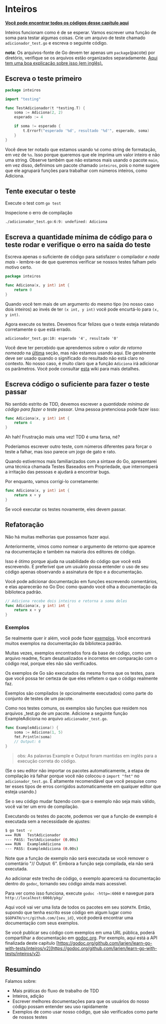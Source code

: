 # Inteiros

**[Você pode encontrar todos os códigos desse capítulo aqui](https://github.com/larien/learn-go-with-tests/tree/master/primeiros-passos-com-go/inteiros)**

Inteiros funcionam como é de se esperar. Vamos escrever uma função de soma para testar algumas coisas. Crie um arquivo de teste chamado `adicionador_test.go` e escreva o seguinte código.

**nota**: Os arquivos-fonte de Go devem ter apenas um `package`(pacote) por diretório, verifique se os arquivos estão organizados separadamente. [Aqui tem uma boa explicação sobre isso (em inglês).](https://dave.cheney.net/2014/12/01/five-suggestions-for-setting-up-a-go-project)

## Escreva o teste primeiro

```go
package inteiros

import "testing"

func TestAdicionador(t *testing.T) {
    soma := Adiciona(2, 2)
    esperado := 4

    if soma != esperado {
        t.Errorf("esperado '%d', resultado '%d'", esperado, soma)
    }
}
```

Você deve ter notado que estamos usando `%d` como string de formatação, em vez de `%s`. Isso porque queremos que ele imprima um valor inteiro e não uma string.
Observe também que não estamos mais usando o pacote `main`, em vez disso, definimos um pacote chamado `inteiros`, pois o nome sugere que ele agrupará funções para trabalhar com números inteiros, como Adiciona.

## Tente executar o teste

Execute o test com `go test`

Inspecione o erro de compilação

`./adicionador_test.go:6:9: undefined: Adiciona`

## Escreva a quantidade mínima de código para o teste rodar e verifique o erro na saída do teste

Escreva apenas o suficiente de código para satisfazer o compilador _e nada mais_ - lembre-se de que queremos verificar se nossos testes falham pelo motivo certo.

```go
package inteiros

func Adiciona(x, y int) int {
    return 0
}
```

Quando você tem mais de um argumento do mesmo tipo (no nosso caso dois inteiros) ao invés de ter `(x int, y int)` você pode encurtá-lo para `(x, y int)`.

Agora execute os testes. Devemos ficar felizes que o teste esteja relatando corretamente o que está errado.

`adicionador_test.go:10: esperado '4', resultado '0'`

Você deve ter percebido que aprendemos sobre o _valor de retorno nomeado_ na [última](../ola-mundo/ola-mundo.md#uma...ultima...refatoracao?) seção, mas não estamos usando aqui. Ele geralmente deve ser usado quando o significado do resultado não está claro no contexto. No nosso caso, é muito claro que a função `Adiciona` irá adicionar os parâmetros. Você pode consultar [esta](https://github.com/golang/go/wiki/CodeReviewComments#named-result-parameters) wiki para mais detalhes.

## Escreva código o suficiente para fazer o teste passar

No sentido estrito de TDD, devemos escrever a _quantidade mínima de código para fazer o teste passar_. Uma pessoa pretenciosa pode fazer isso:

```go
func Adiciona(x, y int) int {
    return 4
}
```

Ah hah! Frustração mais uma vez! TDD é uma farsa, né?

Poderíamos escrever outro teste, com números diferentes para forçar o teste a falhar, mas isso parece um jogo de gato e rato.

Quando estivermos mais familiarizados com a sintaxe do Go, apresentarei uma técnica chamada Testes Baseados em Propriedade, que interromperá a irritação das pessoas e ajudará a encontrar bugs.

Por enquanto, vamos corrigi-lo corretamente:

```go
func Adiciona(x, y int) int {
    return x + y
}
```

Se você executar os testes novamente, eles devem passar.

## Refatoração

Não há muitas melhorias que possamos fazer aqui.

Anteriormente, vimos como nomear o argumento de retorno que aparece na documentação e também na maioria dos editores de código.

Isso é ótimo porque ajuda na usabilidade do código que você está escrevendo. É preferível que um usuário possa entender o uso de seu código apenas observando a assinatura de tipo e a documentação.

Você pode adicionar documentação em funções escrevendo comentários, e elas aparecerão no Go Doc como quando você olha a documentação da biblioteca padrão.

```go
// Adiciona recebe dois inteiros e retorna a soma deles
func Adiciona(x, y int) int {
    return x + y
}
```

### Exemplos

Se realmente quer ir além, você pode fazer [exemplos](https://blog.golang.org/examples). Você encontrará muitos exemplos na documentação da biblioteca padrão.

Muitas vezes, exemplos encontrados fora da base de código, como um arquivo readme, ficam desatualizados e incorretos em comparação com o código real, porque eles não são verificados.

Os exemplos de Go são executados da mesma forma que os testes, para que você possa ter certeza de que eles refletem o que o código realmente faz.

Exemplos são compilados \(e opcionalmente executados\) como parte do conjunto de testes de um pacote.

Como nos testes comuns, os exemplos são funções que residem nos arquivos \_test.go de um pacote. Adicione a seguinte função ExampleAdiciona no arquivo `adicionador_test.go`.

```go
func ExampleAdiciona() {
    soma := Adiciona(1, 5)
    fmt.Println(soma)
    // Output: 6
}
```
> obs: As palavras Example e Output foram mantidas em inglês para a execução correta do código.

(Se o seu editor não importar os pacotes automaticamente, a etapa de compilação irá falhar porque você não colocou o `import "fmt"` no `adicionador_test.go`. É altamente recomendável que você pesquise como ter esses tipos de erros corrigidos automaticamente em qualquer editor que esteja usando.)

Se o seu código mudar fazendo com que o exemplo não seja mais válido, você vai ter um erro de compilação.

Executando os testes do pacote, podemos ver que a função de exemplo é executada sem a necessidade de ajustes:

```bash
$ go test -v
=== RUN   TestAdicionador
--- PASS: TestAdicionador (0.00s)
=== RUN   ExampleAdiciona
--- PASS: ExampleAdiciona (0.00s)
```

Note que a função de exemplo não será executada se você remover o comentário "// Output: 6". Embora a função seja compilada, ela não será executada.

Ao adicionar este trecho de código, o exemplo aparecerá na documentação dentro do `godoc`, tornando seu código ainda mais acessível.

Para ver como isso funciona, execute `godoc -http=:6060` e navegue para `http://localhost:6060/pkg/`

Aqui você vai ver uma lista de todos os pacotes em seu `$GOPATH`. Então, supondo que tenha escrito esse código em algum lugar como `$GOPATH/src/github.com/{seu_id}`, você poderá encontrar uma documentação com seus exemplos.

Se você publicar seu código com exemplos em uma URL pública, poderá compartilhar a documentação em [godoc.org](https://godoc.org). Por exemplo, aqui está a API finalizada deste capítulo [https://godoc.org/github.com/larien/learn-go-with-tests/inteiros/v2](https://godoc.org/github.com/larien/learn-go-with-tests/inteiros/v2).

## Resumindo

Falamos sobre:

-   Mais práticas do fluxo de trabalho de TDD
-   Inteiros, adição
-   Escrever melhores documentações para que os usuários do nosso código possam entender seu uso rapidamente
-   Exemplos de como usar nosso código, que são verificados como parte de nossos testes
